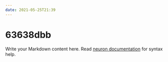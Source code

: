```yaml
---
date: 2021-05-25T21:39
---
```


# 63638dbb

Write your Markdown content here. Read [neuron documentation](https://neuron.zettel.page/2011404.html) for syntax help.

